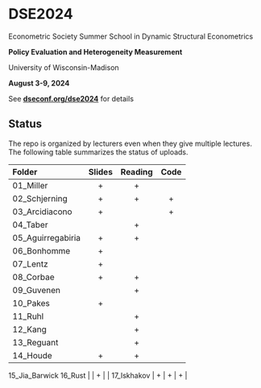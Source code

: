 # DSE2024

Econometric Society Summer School in Dynamic Structural Econometrics

**Policy Evaluation and Heterogeneity Measurement**

University of Wisconsin-Madison

**August 3-9, 2024**

See [**dseconf.org/dse2024**](https://dseconf.org/dse2024) for details


## Status

The repo is organized by lecturers even when they give multiple lectures. The following table summarizes the status of uploads.

| Folder | Slides | Reading | Code |
|:---|:--:|:-:|:-:|
01_Miller | + | + | |
02_Schjerning | + | + | + |
03_Arcidiacono | + | | + |
04_Taber | | + | |
05_Aguirregabiria | + | + | |
06_Bonhomme | + | | |
07_Lentz | + | | |
08_Corbae | + | + | |
09_Guvenen | | + | |
10_Pakes | + | | |
11_Ruhl | | + | |
12_Kang | | + | |
13_Reguant | | + | |
14_Houde | + | + | |
15_Jia_Barwick 
16_Rust | | + | |
17_Iskhakov | + | + | + |



